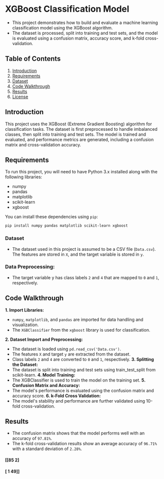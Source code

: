 # XGBoost Classification Model

- This project demonstrates how to build and evaluate a machine learning classification model using the XGBoost algorithm.
- The dataset is processed, split into training and test sets, and the model is evaluated using a confusion matrix, accuracy score, and k-fold cross-validation.

## Table of Contents

1. [Introduction](#introduction)
2. [Requirements](#requirements)
3. [Dataset](#dataset)
4. [Code Walkthrough](#code-walkthrough)
5. [Results](#results)
6. [License](#license)

## Introduction

This project uses the XGBoost (Extreme Gradient Boosting) algorithm for classification tasks. The dataset is first preprocessed to handle imbalanced classes, then split into training and test sets. The model is trained and evaluated, and performance metrics are generated, including a confusion matrix and cross-validation accuracy.

## Requirements

To run this project, you will need to have Python 3.x installed along with the following libraries:

- numpy
- pandas
- matplotlib
- scikit-learn
- xgboost

You can install these dependencies using `pip`:

```bash
pip install numpy pandas matplotlib scikit-learn xgboost
```
### Dataset
- The dataset used in this project is assumed to be a CSV file (`Data.csv`). The features are stored in `X`, and the target variable is stored in `y`.

### Data Preprocessing:
- The target variable y has class labels `2` and `4` that are mapped to `0` and `1`, respectively.
## Code Walkthrough
**1. Import Libraries:**
- `numpy`, `matplotlib`, and `pandas` are imported for data handling and visualization.
- The `XGBClassifier` from the `xgboost` library is used for classification.
  
**2. Dataset Import and Preprocessing:**
- The dataset is loaded using `pd.read_csv('Data.csv')`.
- The features `X` and target `y` are extracted from the dataset.
- Class labels `2` and `4` are converted to `0` and `1`, respectively.
**3. Splitting the Dataset:**
- The dataset is split into training and test sets using train_test_split from scikit-learn.
**4. Model Training:**
- The XGBClassifier is used to train the model on the training set.
**5. Confusion Matrix and Accuracy:**
- The model's performance is evaluated using the confusion matrix and accuracy score.
**6. k-Fold Cross Validation:**
- The model's stability and performance are further validated using 10-fold cross-validation.
## Results
- The confusion matrix shows that the model performs well with an accuracy of `97.81%`.
- The k-fold cross-validation results show an average accuracy of `96.71%` with a standard deviation of `2.28%`.
####                   [[85  2]

####  [ 1 49]]

